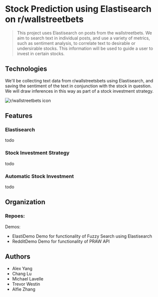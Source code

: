 # Stock Prediction using Elastisearch on r/wallstreetbets
> This project uses Elastisearch on posts from the wallstreetbets. We aim to search text in individual posts, and use a variety of metrics, such as sentiment analysis, to correlate text to desirable or undersirable stocks. This information will be used to guide a user to invest in certain stocks. 

##
## Technologies
We'll be collecting text data from r/wallstreetsbets using Elastisearch, and saving the sentiment of the text in conjunction with the stock in question. We will draw inferences in this way as part of a stock investment strategy.

![r/wallstreetbets icon](https://a.thumbs.redditmedia.com/w-gbSE-QjkUuNjq2yPpekzEtN4CXRiL4tTO_XfloH80.png)

## Features
### Elastisearch
todo
### Stock Investment Strategy
todo
### Automatic Stock Investment
todo

## Organization
### Repoes:

Demos:
- ElastiDemo
  Demo for functionality of Fuzzy Search using Elastisearch
- RedditDemo
  Demo for functionality of PRAW API

## Authors
- Alex Yang
- Chang Lu
- Michael Lavelle
- Trevor Westin
- Alfie Zhang
